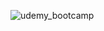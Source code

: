 ![udemy_bootcamp](https://user-images.githubusercontent.com/89717952/131239094-1c01d198-c0ad-4165-93be-9e72c04a3c93.png)



